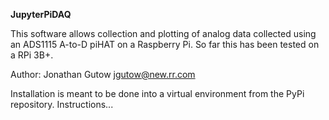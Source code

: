 **JupyterPiDAQ**

This software allows collection and plotting of analog data
collected using an ADS1115 A-to-D piHAT on a Raspberry Pi.
So far this has been tested on a RPi 3B+.

Author: Jonathan Gutow <jgutow@new.rr.com>

Installation is meant to be done into a virtual environment
from the PyPi repository. Instructions...